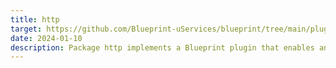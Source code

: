 ```yaml
---
title: http
target: https://github.com/Blueprint-uServices/blueprint/tree/main/plugins/http
date: 2024-01-10
description: Package http implements a Blueprint plugin that enables any Golang service to be deployed using a http server.To use the plugin in a Blueprint wiring spec, import this package and use the [Deploy](<#Deploy>) method, i.e.
---
```

